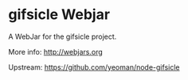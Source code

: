 gifsicle Webjar
===============

A WebJar for the gifsicle project.

More info: http://webjars.org

Upstream: https://github.com/yeoman/node-gifsicle
